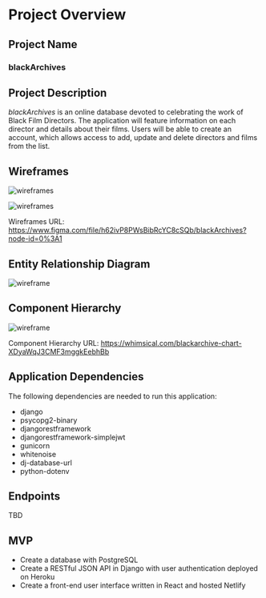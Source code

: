 # Project Overview

## Project Name

<h3><strong>blackArchives</strong></h3>

## Project Description

<em>blackArchives</em> is an online database devoted to celebrating the work of Black Film Directors. The application will feature information on each director and details about their films. Users will be able to create an account, which allows access to add, update and delete directors and films from the list.

## Wireframes

![wireframes](https://res.cloudinary.com/kacloud20/image/upload/v1643076673/Project%204/Screen_Shot_2022-01-24_at_9.10.59_PM_qurfnu.png)

![wireframes](https://res.cloudinary.com/kacloud20/image/upload/v1643065826/Project%204/Screen_Shot_2022-01-24_at_6.08.46_PM_xfri9c.png)

Wireframes URL: https://www.figma.com/file/h62ivP8PWsBibRcYC8cSQb/blackArchives?node-id=0%3A1

## Entity Relationship Diagram

![wireframe](https://res.cloudinary.com/kacloud20/image/upload/v1643052545/Project%204/untitled_2_ndtofd.png)

## Component Hierarchy

![wireframe](https://res.cloudinary.com/kacloud20/image/upload/v1643064832/Project%204/blackarchive_chart_2x_skokre.png)

Component Hierarchy URL: https://whimsical.com/blackarchive-chart-XDyaWqJ3CMF3mggkEebhBb

## Application Dependencies

The following dependencies are needed to run this application:

- django
- psycopg2-binary
- djangorestframework
- djangorestframework-simplejwt
- gunicorn
- whitenoise
- dj-database-url
- python-dotenv

## Endpoints

TBD

## MVP

- Create a database with PostgreSQL
- Create a RESTful JSON API in Django with user authentication deployed on Heroku
- Create a front-end user interface written in React and hosted Netlify
